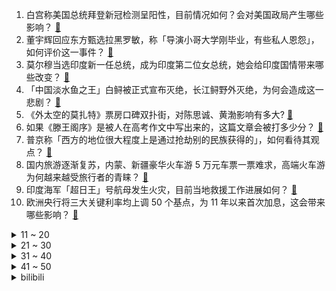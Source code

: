 1. 白宫称美国总统拜登新冠检测呈阳性，目前情况如何？会对美国政局产生哪些影响？ [:link:](https://www.zhihu.com/question/544609823)
2. 董宇辉回应东方甄选拉黑罗敏，称「导演小哥大学刚毕业，有些私人恩怨」，如何评价这一事件？ [:link:](https://www.zhihu.com/question/544136036)
3. 莫尔穆当选印度新一任总统，成为印度第二位女总统，她会给印度国情带来哪些改变？ [:link:](https://www.zhihu.com/question/544590611)
4. 「中国淡水鱼之王」白鲟被正式宣布灭绝，长江鲟野外灭绝，为何会造成这一悲剧？ [:link:](https://www.zhihu.com/question/544604488)
5. 《外太空的莫扎特》票房口碑双扑街，对陈思诚、黄渤影响有多大? [:link:](https://www.zhihu.com/question/543852604)
6. 如果《滕王阁序》是被人在高考作文中写出来的，这篇文章会被打多少分？ [:link:](https://www.zhihu.com/question/387760431)
7. 普京称「西方的地位很大程度上是通过抢劫别的民族获得的」，如何看待其观点？ [:link:](https://www.zhihu.com/question/544541207)
8. 国内旅游逐渐复苏，内蒙、新疆豪华火车游 5 万元车票一票难求，高端火车游为何越来越受旅行者的青睐？ [:link:](https://www.zhihu.com/question/543879302)
9. 印度海军「超日王」号航母发生火灾，目前当地救援工作进展如何？ [:link:](https://www.zhihu.com/question/544517788)
10. 欧洲央行将三大关键利率均上调 50 个基点，为 11 年以来首次加息，这会带来哪些影响？ [:link:](https://www.zhihu.com/question/544593329)
<details>
<summary>11 ~ 20</summary>

11. 如何看待江苏财会职业学院与南京审计大学实行联合培养，可直接获取南京审计大学的毕业证及学位证一事？ [:link:](https://www.zhihu.com/question/544565074)
12. 连云港小区池塘发现 2 亿年前远古生物鲎虫，该物种能存活至今的原因是什么？ [:link:](https://www.zhihu.com/question/544469074)
13. 中疾控称将继续考虑隔离周期能否再缩短，这意味着什么？ [:link:](https://www.zhihu.com/question/544572973)
14. 百度发布第六代无人车 Apollo RT6 ，成本 25 万元，如何评价其技术水平？你看好其前景吗？ [:link:](https://www.zhihu.com/question/544507994)
15. 到底要不要在农村建房？ [:link:](https://www.zhihu.com/question/444591957)
16. 为什么中国菜这么油腻，但是中国人口肥胖率没有美国那么高？ [:link:](https://www.zhihu.com/question/39870793)
17. 丹东一医院数月未发工资，卫健局回应称「医院效益不好，力争本月解决」，如何看待此事？ [:link:](https://www.zhihu.com/question/544466248)
18. 董宇辉最近疯狂被挖，如果他转行做跨境直播，有机会成为直播界李子柒吗？ [:link:](https://www.zhihu.com/question/544334419)
19. 如何评价《英雄联盟电竞经理》这款游戏？ [:link:](https://www.zhihu.com/question/522650402)
20. 如何才能从根本上解决人类“刀子不挨到自己身上是不会觉得痛的”这种劣根性? [:link:](https://www.zhihu.com/question/544426684)
</details>
<details>
<summary>21 ~ 30</summary>

21. 网传广西灵山县平山中学隔离环境不忍直视，警方通报「内容失真」，如何看待这一事件？ [:link:](https://www.zhihu.com/question/544357172)
22. 警方通报「女童在奶茶店遭男子猥亵」，称「与其母亲系朋友关系，先后三次猥亵女童」，未成年侵犯为何频发？ [:link:](https://www.zhihu.com/question/544339131)
23. 什么事情是你考上公务员才知道的？ [:link:](https://www.zhihu.com/question/543581060)
24. 欧洲足球俱乐部为什么都拒绝C罗加盟？C罗不是还能进球商业价值也很高吗？ [:link:](https://www.zhihu.com/question/544426940)
25. 滴滴过度收集 1.07 亿条乘客人脸识别信息，这可能存在哪些安全风险？信息化时代该如何保护个人隐私？ [:link:](https://www.zhihu.com/question/544535710)
26. 七夕情人节该送什么礼物，如何避坑？ [:link:](https://www.zhihu.com/question/542860526)
27. 昆明有哪些深藏不露的美食和口碑较好的餐厅推荐？ [:link:](https://www.zhihu.com/question/31210048)
28. 有哪些小东西撑起了你的幸福感？ [:link:](https://www.zhihu.com/question/508451278)
29. 给女生送礼物送什么比较好？ [:link:](https://www.zhihu.com/question/26693586)
30. 河南村镇银行再公布垫付公告，垫付对象为 10 万元及以下客户，还有哪些信息值得关注？ [:link:](https://www.zhihu.com/question/544479056)
</details>
<details>
<summary>31 ~ 40</summary>

31. 俄军目前有没有采取措施来克制海马斯火箭炮？如果有，是否已经产生效果？如果没有，你认为俄军会如何做? [:link:](https://www.zhihu.com/question/544186691)
32. 实验室师兄不愿意带刚进组的师弟/师妹，最好的解决方法是什么？ [:link:](https://www.zhihu.com/question/30849269)
33. 初中的友谊真的能坚持到最后吗? [:link:](https://www.zhihu.com/question/543839330)
34. 游戏《原神》中当了一年鲨鱼三番队队长，眼狩令解除了，心海大人把我们裁了，现在对未来很迷茫怎么办？ [:link:](https://www.zhihu.com/question/486558975)
35. 二次元手机游戏《猫之城》现已开服，游戏体验如何？ [:link:](https://www.zhihu.com/question/544304752)
36. 如何看待越来越多的老人选择提前给自己拍摄遗照? [:link:](https://www.zhihu.com/question/544412009)
37. 如果看待羽生结弦退役转战职业花滑？ [:link:](https://www.zhihu.com/question/544162562)
38. 特斯拉将所持约 75% 的比特币购买为法定货币，如何解读其这一操作，释放了哪些信号？ [:link:](https://www.zhihu.com/question/544504642)
39. 四川一尼姑实名举报遭某和尚骚扰恐吓，警方称正在调查中，有哪些信息值得关注？ [:link:](https://www.zhihu.com/question/544403008)
40. 杨紫、成毅主演的《沉香如屑》有哪些槽点？ [:link:](https://www.zhihu.com/question/544426003)
</details>
<details>
<summary>41 ~ 50</summary>

41. 如果进实验班可能会垫底，是选择考实验班还是去平行班? [:link:](https://www.zhihu.com/question/543831833)
42. 在友谊中，只是一个人在付出有意义吗? [:link:](https://www.zhihu.com/question/544413428)
43. 网友反映，北京市文旅局对德云社张九南做出停演处理直至年底，这会给他的事业带来哪些影响？ [:link:](https://www.zhihu.com/question/544539663)
44. 江苏一公司下班检查手机使用时长，时长关系到能不能继续留公司，公司的做法合理吗？ [:link:](https://www.zhihu.com/question/544538266)
45. 未来50年，人类有可能移民火星吗？有哪些关键科技必须点亮？ [:link:](https://www.zhihu.com/question/543890429)
46. 为什么成年人的心动总是止于克制？ [:link:](https://www.zhihu.com/question/456727845)
47. 初一初二完全没有心思学习，到了初三才努力还有意义吗？ [:link:](https://www.zhihu.com/question/544538995)
48. 律师不饮酒，是不是会很难做下去? [:link:](https://www.zhihu.com/question/36436122)
49. 《原神》萌新应该练什么? [:link:](https://www.zhihu.com/question/544306916)
50. 所有空调外机对全球变暖起到几成作用? [:link:](https://www.zhihu.com/question/541970921)
</details><details>
<summary>bilibili</summary>

1. 狼人傻 [:link:](//www.bilibili.com/video/BV1zd4y1Q7BE)
2. 第一次去送外卖，打开订单需求一看，直接给我整懵了…… [:link:](//www.bilibili.com/video/BV1xV4y1J7yy)
3. 【鉴定热门】百万粉女网红居然吃国家二级保护动物大白鲨？网红降温喷雾竟是石油液化气做的！ [:link:](//www.bilibili.com/video/BV1Pr4y177Bn)
4. 哪个拳击手想刺杀希特勒？【小约翰】 [:link:](//www.bilibili.com/video/BV16a411S7cy)
5. 【罗翔X papi酱X LKs】聊聊自己。28岁的我只有一碗粉…【确实该聊聊】 [:link:](//www.bilibili.com/video/BV1Wd4y1Q7PT)
6. 整蛊！第一次带父母去见山城小栗旬，爸爸沉默了..... [:link:](//www.bilibili.com/video/BV1Ka411M7Gm)
7. 要不要和我来一把刺激的黑暗游戏【水无月菌】 [:link:](//www.bilibili.com/video/BV12g411Z7FL)
8. 《原神》剧情PV-「辉金盛夏」 [:link:](//www.bilibili.com/video/BV11d4y1Q7BU)
9. 满分神作！没看过这个故事，就不能算看过《世界奇妙物语》！从过去开始的日记 [:link:](//www.bilibili.com/video/BV1RY4y1L7iN)
10. 我就穿个反浩克去漫展 应该不过分吧？ [:link:](//www.bilibili.com/video/BV1U34y1J7Hi)
<details>
<summary>11 ~ 20</summary>

11. 这真的是碳基生物能吃的玩意吗？？？ [:link:](//www.bilibili.com/video/BV1194y1S7PP)
12. “ 冰  块  刺  客 2.0 ” [:link:](//www.bilibili.com/video/BV1RB4y1a7Bb)
13. “近视，每天都是一场赌局” [:link:](//www.bilibili.com/video/BV1AG411p7zM)
14. 有没有万叶的都沉默了 [:link:](//www.bilibili.com/video/BV12a411S7Qv)
15. 240s 每次 都会  很开心 [:link:](//www.bilibili.com/video/BV1A94y1X7Ds)
16. 爸爸～对不起！ [:link:](//www.bilibili.com/video/BV1Fa411D7h4)
17. 她一直这么会说怪话吗？ [:link:](//www.bilibili.com/video/BV1pB4y1Y7fU)
18. 扫雷，但是是真人3D版！ [:link:](//www.bilibili.com/video/BV1o34y1J7sN)
19. 【原神金苹果群岛】亘古的苍星全系列攻略！星纬殿堂/莫娜/危危岛/远海诗夏游纪/限时世界任务 [:link:](//www.bilibili.com/video/BV1q94y1Q7pd)
20. 《最伟大的作品》内画非遗文化，小烟壶，大乾坤，展现无穷魅力。 [:link:](//www.bilibili.com/video/BV11r4y1j7YF)
</details>
<details>
<summary>21 ~ 30</summary>

21. 你的转发投币！也许能救人一命？在中国被毒蛇咬了应该用什么血清？ [:link:](//www.bilibili.com/video/BV1ET411J7P2)
22. ⚡小黑子给你耍把戏⚡ [:link:](//www.bilibili.com/video/BV1Ke4y197vs)
23. 🐓鸡你太美，但是母鸡🐓 [:link:](//www.bilibili.com/video/BV13t4y157KU)
24. 《劲爆鸡米花》鸡胸肉真的可以做成美味吗？ [:link:](//www.bilibili.com/video/BV15a411M7df)
25. 《原神·青青草原篇》幕间PV-「草原阴谋」 [:link:](//www.bilibili.com/video/BV11d4y1Q7Gz)
26. 我们不是垃圾 [:link:](//www.bilibili.com/video/BV1Hd4y1Q7xJ)
27. 如何把篮球和鸡联系在一起？ [:link:](//www.bilibili.com/video/BV1iS4y177Ge)
28. 这个夏日视频，打开就是一声好家伙 [:link:](//www.bilibili.com/video/BV1cT411n7h7)
29. 爆肝两月！一口气带你看完全剧情！《星露谷物语》究竟讲了什么故事？ [:link:](//www.bilibili.com/video/BV14B4y1Y7hC)
30. 谁能想到被狗子带大的猫居然是这样？！ [:link:](//www.bilibili.com/video/BV1Gt4y1574b)
</details>
<details>
<summary>31 ~ 40</summary>

31. 我徐才魁彻底疯狂是什么梗【梗指南】 [:link:](//www.bilibili.com/video/BV1MW4y1U7sX)
32. 一碰就叫的猫猫头 [:link:](//www.bilibili.com/video/BV1GB4y1Y7dF)
33. 雪 糕 悍 刀 行 [:link:](//www.bilibili.com/video/BV19g411o7d1)
34. 办公高手都这样面试的？ [:link:](//www.bilibili.com/video/BV1me4y1X78y)
35. 这不比职场偶像剧好嗑？笨蛋美人和她的冤种搭档，收拾烂摊子、吃醋、护妻，好宠好甜好晋江！！！ [:link:](//www.bilibili.com/video/BV1Ma411u7YJ)
36. 羽生结弦宣布今后不再参加竞技比赛 [:link:](//www.bilibili.com/video/BV1bd4y1Q76f)
37. 一次账号异常，却让我在B站看到了人类文明的希望 [:link:](//www.bilibili.com/video/BV1Dr4y1j7qE)
38. 【翻唱】Stitches - Shawn Mendes [:link:](//www.bilibili.com/video/BV17F411K7Fu)
39. 你 以 为 时 间 还 很 多 [:link:](//www.bilibili.com/video/BV1U94y1Q7AL)
40. b站的同学们好我是阳朔栓Q哥刘涛，我已成功入驻哔哩哔哩接下来我会在这里分享英文歌曲以及我的个人日常生活感谢同学们支持栓Q [:link:](//www.bilibili.com/video/BV1ke4y1X7Hu)
</details>
<details>
<summary>41 ~ 50</summary>

41. 大堂经理处理跑单事件 [:link:](//www.bilibili.com/video/BV1FY4y1E7L7)
42. 狗头吧的秘密武器！1000层高利贷！叠Q新理解！【垃圾英雄拯救计划】 [:link:](//www.bilibili.com/video/BV1ye4y197SF)
43. 西 北 男 人 的 名 场 面 变 身 [:link:](//www.bilibili.com/video/BV18V4y1J7Jn)
44. 这么可爱，打一拳我能哭很久吧【阅片无数Ⅱ 52】 [:link:](//www.bilibili.com/video/BV1NU4y1i7Ch)
45. 开一家华为专卖店赚钱吗？实践出真理！ [:link:](//www.bilibili.com/video/BV1cG411W7CC)
46. 说实话我妈的普通话已经尽力了 [:link:](//www.bilibili.com/video/BV1RT411J7sY)
47. ⚡原 神 社 死 专 用 手 机 铃 声⚡ [:link:](//www.bilibili.com/video/BV1de4y1X7SJ)
48. 千万不要随便咬筷子！会蹦！！！ [:link:](//www.bilibili.com/video/BV1sF411K7xU)
49. 这次是真的来帮你们戒猫的！ [:link:](//www.bilibili.com/video/BV1BY4y1L7MM)
50. 适合大胸女生的短上衣，现实在街上看是怎样的？ [:link:](//www.bilibili.com/video/BV1Et4y157kJ)
</details>
<details>
<summary>51 ~ 60</summary>

51. ⚡嘻 哈 二 将⚡ [:link:](//www.bilibili.com/video/BV1ST41177Ji)
52. 谢谢，本方圆脸靠这个妆翻身了！！！ [:link:](//www.bilibili.com/video/BV1LN4y1M7pZ)
53. 实地考证一下，这浮雕上会动的龙是不是真的？ [:link:](//www.bilibili.com/video/BV1sU4y1i7MN)
54. “社死了...但也快乐了！” [:link:](//www.bilibili.com/video/BV1cY4y1E77p)
55. 【时代少年团】《小炸的暑假生活》10.足球场童年小游戏 [:link:](//www.bilibili.com/video/BV1Sg411o7M6)
56. 高山流水遇知音丨【刘宇&朱晗】国风双人舞台 [:link:](//www.bilibili.com/video/BV13t4y1t7Qv)
57. 猫和狗的经典无可替代 [:link:](//www.bilibili.com/video/BV1cT411n7tT)
58. 方中山胡辣汤  厨子探店¥62 [:link:](//www.bilibili.com/video/BV1UY4y1L7GH)
59. 我开了一家“免费”中国制造24小时快闪店！ [:link:](//www.bilibili.com/video/BV13F411K7Uu)
60. 准备/不会喝酒？《逃 酒 攻 略》 [:link:](//www.bilibili.com/video/BV1yS4y177un)
</details>
<details>
<summary>61 ~ 70</summary>

61. 整个世界都是岩浆！这也能生存？我的世界 [:link:](//www.bilibili.com/video/BV1kB4y1Y7t7)
62. 【基德】花了100亿美金的韦布，为什么首发这5张照片？ [:link:](//www.bilibili.com/video/BV1ZG411H7ss)
63. 体操员面对裁判的不公，竟然集体反抗！ [:link:](//www.bilibili.com/video/BV1mT411775P)
64. 我和拉宏桑见“家长”了！ [:link:](//www.bilibili.com/video/BV1Ea411D7rJ)
65. 一整个被惊艳到了，就是想秀马面裙！ [:link:](//www.bilibili.com/video/BV1UN4y1j7c2)
66. 【原神】2.8金苹果群岛限时隐藏世界任务：四礁觅宝记 [:link:](//www.bilibili.com/video/BV1yd4y1Q7Dg)
67. 【越来越离谱系列七】《胡闹教室》 [:link:](//www.bilibili.com/video/BV12d4y1D7dv)
68. 可 惜 它 是 射 手 座 [:link:](//www.bilibili.com/video/BV1vB4y1Y7aU)
69. 【砸颜色】蓝 脸 的 窦 尔 敦 [:link:](//www.bilibili.com/video/BV1Te4y197Ds)
70. iQOO10 Pro上手体验：200W快充的骁龙8+旗舰机 [:link:](//www.bilibili.com/video/BV1st4y1t73A)
</details>
<details>
<summary>71 ~ 80</summary>

71. 【荒野大镖客2】我的亚瑟比任何人都需要救赎（第十期） [:link:](//www.bilibili.com/video/BV1fB4y1a72D)
72. 《如何用魔法打败魔法》 [:link:](//www.bilibili.com/video/BV1B34y1J7HG)
73. 坚持自律的1942天！今天开龙脊一不小心开到了“腰王”的基地，开启了我们二人的欢乐时光啊哈哈～ [:link:](//www.bilibili.com/video/BV1xS4y177ef)
74. 你知道吗，拿了这个宝箱将会后悔一整个夏天 [:link:](//www.bilibili.com/video/BV19r4y1j7TW)
75. 我将完全燃烧600秒，化作夜航星，延续人类群星闪耀 拉拉——《永不消逝的电波》 [:link:](//www.bilibili.com/video/BV1Et4y1t7Qh)
76. “反正我也不看好你”！ 羞辱了多少父母 家长言而无信 对孩子到底伤害有多大？ [:link:](//www.bilibili.com/video/BV1AG411p7d7)
77. 【赵小棠】新舞蹈来了！唢呐声起，《囍》已至 [:link:](//www.bilibili.com/video/BV18a411M7Up)
78. 当我买了个5000块钱的手电筒...... [:link:](//www.bilibili.com/video/BV1da411S7Km)
79. 业余望远镜能看到些什么？有点出乎意料！ [:link:](//www.bilibili.com/video/BV1r94y1Q75G)
80. 老夫子极限守家！这就是王者之拉！ [:link:](//www.bilibili.com/video/BV1ZW4y1m7Rw)
</details>
<details>
<summary>81 ~ 90</summary>

81. 这包子凭啥卖99块钱一个！！ [:link:](//www.bilibili.com/video/BV1LN4y1M7y6)
82. 豆瓣8.4却曾紧急撤档，上映后排片量低至1%，我必须抢救一下这部国产最佳！【洞察社会系列77】 [:link:](//www.bilibili.com/video/BV1Jr4y1778F)
83. 2022央美本科动画毕设 |《赴你于回响之时》「致素昧平生却同样仍在奔向远方的 每一位“你”」 [:link:](//www.bilibili.com/video/BV16a411M7Np)
84. 【原神】双向奔病 [:link:](//www.bilibili.com/video/BV1ia411S75A)
85. 少女深夜犯"猪瘾" 阿狈又来抓粉丝了！！ [:link:](//www.bilibili.com/video/BV1Sg411o7U2)
86. 耗时120天！潜入海底，拍下珊瑚5亿年的秘密！ [:link:](//www.bilibili.com/video/BV1m94y1S7ma)
87. 我想，绿灯是幸福的，对吧 [:link:](//www.bilibili.com/video/BV1Nr4y177hG)
88. 人际交往中，为什么心理学家让你千万不要自证清白？原来可以一招制敌！ [:link:](//www.bilibili.com/video/BV1yS4y177C8)
89. 当你能和各种生物进行「特殊交易」!!？ [:link:](//www.bilibili.com/video/BV1NY4y1E7Qa)
90. 拍个周岁照可真难呀 [:link:](//www.bilibili.com/video/BV1jU4y1i7rh)
</details>
<details>
<summary>91 ~ 100</summary>

91. 把草压缩后就能做任何装备？7重需要几千万根草!! 我的世界 [:link:](//www.bilibili.com/video/BV1p34y1J7nH)
92. 粉丝跟我吐槽一本小说，我跟着笑了，最后发现是我写的。 [:link:](//www.bilibili.com/video/BV16W4y117jb)
93. 当大爷第一次开粉丝寄的盲盒 [:link:](//www.bilibili.com/video/BV1gB4y1Y7Lp)
94. 当你成为了「大魔法家」!!？ [:link:](//www.bilibili.com/video/BV1NG411W7Rh)
95. 原神金苹果群岛玩家摆烂现状 [:link:](//www.bilibili.com/video/BV1gW4y1U7Fh)
96. 一点也不好玩，也就玩了3000多小时！ [:link:](//www.bilibili.com/video/BV1jV4y1J7Na)
97. 只要获得成就，重力就会「随 机 翻 转 」？？ [:link:](//www.bilibili.com/video/BV1bN4y1j72D)
98. 热量退退退！2招垃圾食品变低卡！越吃越瘦！ [:link:](//www.bilibili.com/video/BV1oa411S7yZ)
99. 【偷狗级】不要笑挑战，笑了要接受严峻的惩罚 [:link:](//www.bilibili.com/video/BV1AW4y1m78Q)
100. 整蛊！女友当着丈母娘的面把我脖子掰折了？她又被揍了！ [:link:](//www.bilibili.com/video/BV1J34y1n7A9)
</details></details>